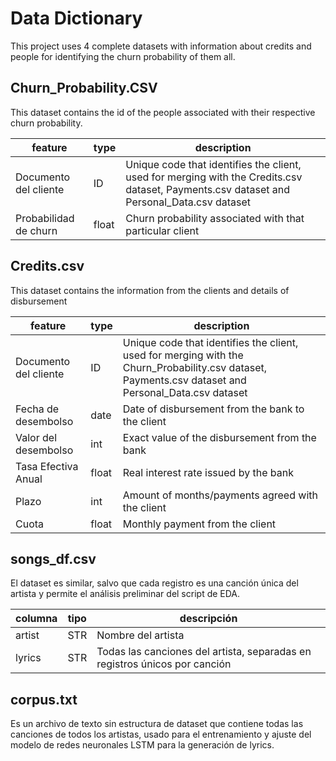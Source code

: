 # Data Dictionary

This project uses 4 complete datasets with information about credits and people for identifying the churn probability of them all.

## Churn_Probability.CSV

This dataset contains the id of the people associated with their respective churn probability. 

| feature | type | description |
| --- | --- | --- |
| Documento del cliente | ID | Unique code that identifies the client, used for merging with the Credits.csv dataset, Payments.csv dataset and Personal_Data.csv dataset |
| Probabilidad de churn | float | Churn probability associated with that particular client |

## Credits.csv

This dataset contains the information from the clients and details of disbursement

| feature | type | description |
| --- | --- | --- |
| Documento del cliente | ID | Unique code that identifies the client, used for merging with the Churn_Probability.csv dataset, Payments.csv dataset and Personal_Data.csv dataset |
| Fecha de desembolso | date | Date of disbursement from the bank to the client |
| Valor del desembolso | int | Exact value of the disbursement from the bank |
| Tasa Efectiva Anual | float | Real interest rate issued by the bank |
| Plazo | int | Amount of months/payments agreed with the client |
| Cuota | float | Monthly payment from the client |

## songs_df.csv

El dataset es similar, salvo que cada registro es una canción única del artista y permite el análisis preliminar del script de EDA. 

| columna | tipo | descripción |
| --- | --- | --- |
| artist | STR | Nombre del artista |
| lyrics  | STR | Todas las canciones del artista, separadas en registros únicos por canción |

## corpus.txt

Es un archivo de texto sin estructura de dataset que contiene todas las canciones de todos los artistas, usado para el entrenamiento y ajuste del modelo de redes neuronales LSTM para la generación de lyrics.
